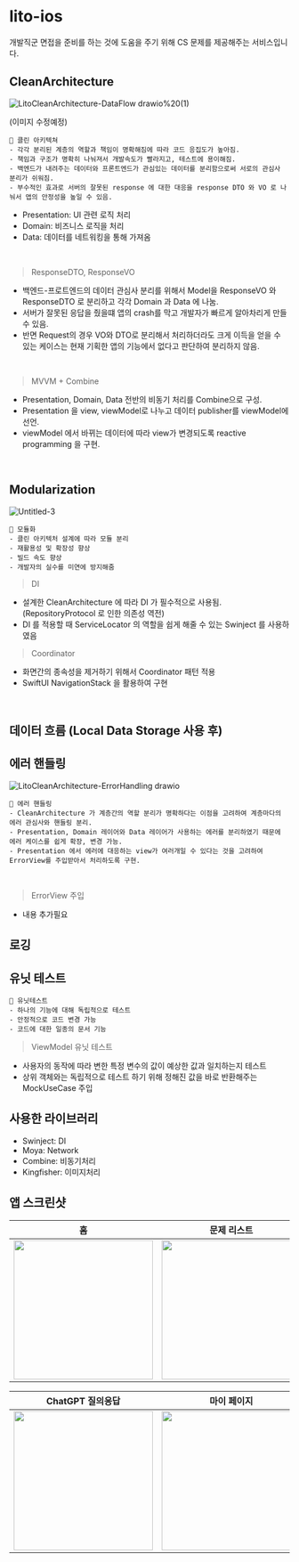# lito-ios
개발직군 면접을 준비를 하는 것에 도움을 주기 위해 CS 문제를 제공해주는 서비스입니다.

## CleanArchitecture

![LitoCleanArchitecture-DataFlow drawio%20(1)](https://github.com/SWM14-Lito/lito-ios/assets/56781342/50c8e196-f457-4f85-a41a-c781137c06e2)

(이미지 수정예정)

    🎯 클린 아키텍쳐
    - 각각 분리된 계층의 역할과 책임이 명확해짐에 따라 코드 응집도가 높아짐.
    - 책임과 구조가 명확히 나눠져서 개발속도가 빨라지고, 테스트에 용이해짐.
    - 백엔드가 내려주는 데이터와 프론트엔드가 관심있는 데이터를 분리함으로써 서로의 관심사 분리가 쉬워짐. 
    - 부수적인 효과로 서버의 잘못된 response 에 대한 대응을 response DTO 와 VO 로 나눠서 앱의 안정성을 높일 수 있음.

- Presentation: UI 관련 로직 처리
- Domain: 비즈니스 로직을 처리
- Data: 데이터를 네트워킹을 통해 가져옴

<br/>

> ResponseDTO, ResponseVO
- 백엔드-프로트엔드의 데이터 관심사 분리를 위해서 Model을 ResponseVO 와 ResponseDTO 로 분리하고 각각 Domain 과 Data 에 나눔.
- 서버가 잘못된 응답을 줬을떄 앱의 crash를 막고 개발자가 빠르게 알아차리게 만들 수 있음.
- 반면 Request의 경우 VO와 DTO로 분리해서 처리하더라도 크게 이득을 얻을 수 있는 케이스는 현재 기획한 앱의 기능에서 없다고 판단하여 분리하지 않음.

<br/>

> MVVM + Combine
- Presentation, Domain, Data 전반의 비동기 처리를 Combine으로 구성.
- Presentation 을 view, viewModel로 나누고 데이터 publisher를 viewModel에 선언.
- viewModel 에서 바뀌는 데이터에 따라 view가 변경되도록 reactive programming 을 구현.

<br/>

## Modularization

![Untitled-3](https://github.com/SWM14-Lito/lito-ios/assets/56781342/bd5fc5f3-a623-4fb2-bec4-28e04f0971db)

    🎯 모듈화
    - 클린 아키텍처 설계에 따라 모듈 분리
    - 재활용성 및 확장성 향상
    - 빌드 속도 향상
    - 개발자의 실수를 미연에 방지해줌

> DI
- 설계한 CleanArchitecture 에 따라 DI 가 필수적으로 사용됨. (RepositoryProtocol 로 인한 의존성 역전)
- DI 를 적용할 때 ServiceLocator 의 역할을 쉽게 해줄 수 있는 Swinject 를 사용하였음

> Coordinator
- 화면간의 종속성을 제거하기 위해서 Coordinator 패턴 적용
- SwiftUI NavigationStack 을 활용하여 구현

<br/>

## 데이터 흐름 (Local Data Storage 사용 후)

## 에러 핸들링

![LitoCleanArchitecture-ErrorHandling drawio](https://github.com/SWM14-Lito/lito-ios/assets/56781342/3127e047-751b-4c37-9381-8e787c40bc04)

    🎯 에러 핸들링
    - CleanArchitecture 가 계층간의 역할 분리가 명확하다는 이점을 고려하여 계층마다의 에러 관심사와 핸들링 분리.
    - Presentation, Domain 레이어와 Data 레이어가 사용하는 에러를 분리하였기 때문에 에러 케이스를 쉽게 확장, 변경 가능.
    - Presentation 에서 에러에 대응하는 view가 여러개일 수 있다는 것을 고려하여 ErrorView를 주입받아서 처리하도록 구현.

<br/>

> ErrorView 주입
- 내용 추가필요

## 로깅

## 유닛 테스트
    🎯 유닛테스트
    - 하나의 기능에 대해 독립적으로 테스트
    - 안정적으로 코드 변경 가능
    - 코드에 대한 일종의 문서 기능

> ViewModel 유닛 테스트
- 사용자의 동작에 따라 변한 특정 변수의 값이 예상한 값과 일치하는지 테스트
- 상위 객체와는 독립적으로 테스트 하기 위해 정해진 값을 바로 반환해주는 MockUseCase 주입

## 사용한 라이브러리
- Swinject: DI
- Moya: Network
- Combine: 비동기처리
- Kingfisher: 이미지처리
  
## 앱 스크린샷
|홈|문제 리스트|문제 풀이|
|:---:|:---:|:---:|
|<img width="250" src="https://github.com/SWM14-Lito/lito-ios/assets/72330884/72b7a847-f0c3-4a10-8983-152b59b0bab9">|<img width="250" src="https://github.com/SWM14-Lito/lito-ios/assets/72330884/41fc6669-abea-408c-8f82-9a42dd0f47cb">|<img width="250" src="https://github.com/SWM14-Lito/lito-ios/assets/72330884/6336ebe1-4101-4a64-9cc0-54e779a9df3f">|

|ChatGPT 질의응답|마이 페이지|
|:---:|:---:|
|<img width="250" src="https://github.com/SWM14-Lito/lito-ios/assets/72330884/ecbf34b9-f37b-4e32-8f80-e4c454c46ed9">|<img width="250" src="https://github.com/SWM14-Lito/lito-ios/assets/72330884/42e068d8-61a3-4987-b658-43c3678e3c59">|
